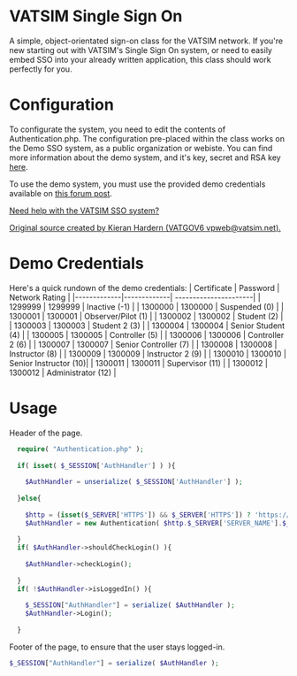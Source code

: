 # VATSIM Single Sign On

A simple, object-orientated sign-on class for the VATSIM network. If you're new starting out with VATSIM's Single Sign On system, or need to easily embed SSO into your already written application, this class should work perfectly for you.

# Configuration

To configurate the system, you need to edit the contents of Authentication.php. The configuration pre-placed within the class works on the Demo SSO system, as a public organization or webiste. You can find more information about the demo system, and it's key, secret and RSA key [here](https://forums.vatsim.net/viewtopic.php?t=65319 "VATSIM Forums - New Demo Credentials").

To use the demo system, you must use the provided demo credentials available on [this forum post](https://forums.vatsim.net/viewtopic.php?t=64909 "VATSIM Forums - BETA Details"). 

[Need help with the VATSIM SSO system?](http://forums.vatsim.net/viewforum.php?f=134  "VATSIM Forums - Technical Support - SSO")


[Original source created by Kieran Hardern (VATGOV6 vpweb@vatsim.net).](https://bitbucket.org/KHardern/vatsim-sso-demo/ "VATSIM SSO Demo on Bitbucket.")

# Demo Credentials
Here's a quick rundown of the demo credentials:
| Certificate | Password    | Network Rating        |
|-------------|-------------| ----------------------|
| 1299999     | 1299999     | Inactive (-1)         |
| 1300000     | 1300000     | Suspended (0)         |
| 1300001     | 1300001     | Observer/Pilot (1)    |
| 1300002     | 1300002     | Student (2)           |
| 1300003     | 1300003     | Student 2 (3)         |
| 1300004     | 1300004     | Senior Student (4)    |
| 1300005     | 1300005     | Controller (5)        |
| 1300006     | 1300006     | Controller 2 (6)      |
| 1300007     | 1300007     | Senior Controller (7) |
| 1300008     | 1300008     | Instructor (8)        |
| 1300009     | 1300009     | Instructor 2 (9)      |
| 1300010     | 1300010     | Senior Instructor (10)|
| 1300011     | 1300011     | Supervisor (11)       |
| 1300012     | 1300012     | Administrator (12)    |

# Usage
Header of the page.
```php
  require( "Authentication.php" );
    
  if( isset( $_SESSION['AuthHandler'] ) ){
    
    $AuthHandler = unserialize( $_SESSION['AuthHandler'] );
    
  }else{
  
    $http = (isset($_SERVER['HTTPS']) && $_SERVER['HTTPS']) ? 'https://' : 'http://';
    $AuthHandler = new Authentication( $http.$_SERVER['SERVER_NAME'].$_SERVER['PHP_SELF'] );
    
  }
  if( $AuthHandler->shouldCheckLogin() ){
    
    $AuthHandler->checkLogin();
    
  }
  if( !$AuthHandler->isLoggedIn() ){
    
    $_SESSION["AuthHandler"] = serialize( $AuthHandler );
    $AuthHandler->Login();
    
  }
```

Footer of the page, to ensure that the user stays logged-in.
```php
$_SESSION["AuthHandler"] = serialize( $AuthHandler );
```